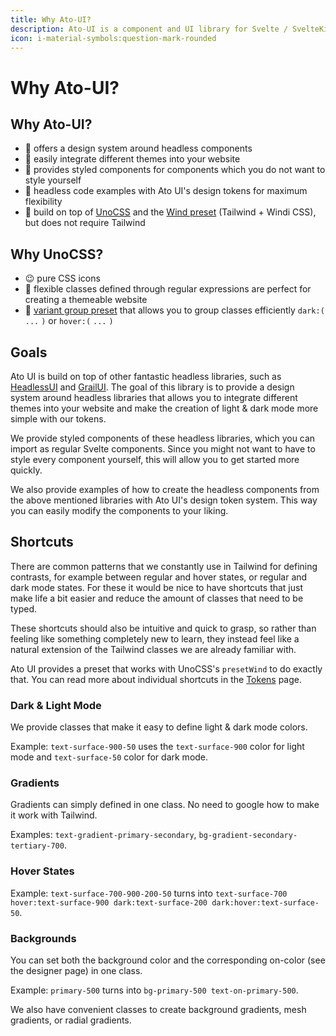```yaml
---
title: Why Ato-UI?
description: Ato-UI is a component and UI library for Svelte / SvelteKit and UnoCSS.
icon: i-material-symbols:question-mark-rounded
---
```


# Why Ato-UI?

## Why Ato-UI?

- 🎯 offers a design system around headless components
- 🎨 easily integrate different themes into your website
- 🌈 provides styled components for components which you do not want to style yourself
- 🦄 headless code examples with Ato UI's design tokens for maximum flexibility
- 🌸 build on top of [UnoCSS](https://unocss.dev/) and the [Wind preset](https://unocss.dev/presets/wind) (Tailwind + Windi CSS), but does not require Tailwind

## Why UnoCSS?

- 😉 pure CSS icons
- 💪 flexible classes defined through regular expressions are perfect for creating a themeable website
- 🍻 [variant group preset](https://unocss.dev/transformers/variant-group) that allows you to group classes efficiently `dark:(` `...` `)` or `hover:(` `...` `)`

## Goals

Ato UI is build on top of other fantastic headless libraries, such as [HeadlessUI](https://captaincodeman.github.io/svelte-headlessui/) and [GrailUI](https://grail-ui.vercel.app/). The goal of this library is to provide a design system around headless libraries that allows you to integrate different themes into your website and make the creation of light & dark mode more simple with our tokens.

We provide styled components of these headless libraries, which you can import as regular Svelte components. Since you might not want to have to style every component yourself, this will allow you to get started more quickly.

We also provide examples of how to create the headless components from the above mentioned libraries with Ato UI's design token system. This way you can easily modify the components to your liking.

## Shortcuts

There are common patterns that we constantly use in Tailwind for defining contrasts, for example between regular and hover states, or regular and dark mode states. For these it would be nice to have shortcuts that just make life a bit easier and reduce the amount of classes that need to be typed.

These shortcuts should also be intuitive and quick to grasp, so rather than feeling like something completely new to learn, they instead feel like a natural extension of the Tailwind classes we are already familiar with.

Ato UI provides a preset that works with UnoCSS's `presetWind` to do exactly that. You can read more about individual shortcuts in the [Tokens](/docs/tokens/background) page.

### Dark & Light Mode

We provide classes that make it easy to define light & dark mode colors. 

Example: `text-surface-900-50` uses the `text-surface-900` color for light mode and `text-surface-50` color for dark mode.

### Gradients

Gradients can simply defined in one class. No need to google how to make it work with Tailwind.

Examples: `text-gradient-primary-secondary`, `bg-gradient-secondary-tertiary-700`.

### Hover States

Example: `text-surface-700-900-200-50` turns into `text-surface-700 hover:text-surface-900 dark:text-surface-200 dark:hover:text-surface-50`.

### Backgrounds

You can set both the background color and the corresponding on-color (see the designer page) in one class.

Example: `primary-500` turns into `bg-primary-500 text-on-primary-500`.

We also have convenient classes to create background gradients, mesh gradients, or radial gradients.
